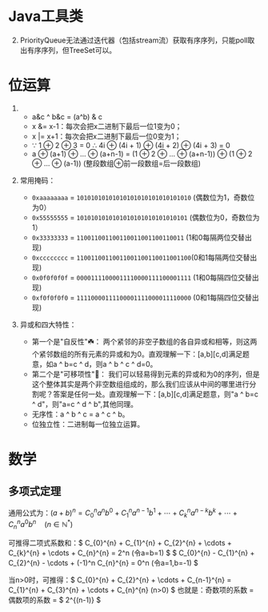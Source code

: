 # Java工具类

2. PriorityQueue无法通过迭代器（包括stream流）获取有序序列，只能poll取出有序序列，但TreeSet可以。

# 位运算

1. - a&c ^ b&c = (a^b) & c
   - x &= x-1：每次会把x二进制下最后一位1变为0；
   - x |= x+1：每次会把x二进制下最后一位0变为1；
   - ∵ 1 ⊕ 2 ⊕ 3 = 0 ∴ 4i ⊕ (4i + 1) ⊕ (4i + 2) ⊕ (4i + 3) = 0
   - a ⊕ (a+1) ⊕ ... ⊕ (a+n-1) = (1 ⊕ 2 ⊕ ... ⊕ (a+n-1)) ⊕ (1 ⊕ 2 ⊕ ... ⊕ (a-1)) (整段数组⊕前一段数组=后一段数组)
2. 常用掩码：

   - `0xaaaaaaaa` = `10101010101010101010101010101010` (偶数位为1，奇数位为0）
   - `0x55555555` = `1010101010101010101010101010101` (偶数位为0，奇数位为1）
   - `0x33333333` = `110011001100110011001100110011` (1和0每隔两位交替出现)
   - `0xcccccccc` = `11001100110011001100110011001100`(0和1每隔两位交替出现)
   - `0x0f0f0f0f` = `00001111000011110000111100001111` (1和0每隔四位交替出现)
   - `0xf0f0f0f0` = `11110000111100001111000011110000` (0和1每隔四位交替出现)
3. 异或和四大特性：

   - 第一个是"自反性"☘️： 两个紧邻的非空子数组的各自异或和相等，则这两个紧邻数组的所有元素的异或和为0。直观理解一下：[a,b][c,d]满足题意，如a ^ b=c ^ d，则a ^ b ^ c ^ d=0。
   - 第二个是"可移项性"🍄： 我们可以轻易得到元素的异或和为0的序列，但是这个整体其实是两个非空数组组成的，那么我们应该从中间的哪里进行分割呢？答案是任何一处。直观理解一下：[a,b][c,d]满足题意，则"a ^ b=c ^ d"，则"a=c ^ d ^ b",其他同理。
   - 无序性：a ^ b ^ c = a ^ c ^ b。
   - 位独立性：二进制每一位独立运算。

# 数学

## 多项式定理

通用公式为：$(a + b)^n = C_0^n a^n b^0 + C_1^n a^{n-1} b^1 + \cdots + C_k^n a^{n-k} b^k + \cdots + C_n^n a^0 b^n \quad (n \in \mathbb{N}^*)$

可推得二项式系数和：$ C_{0}^{n} + C_{1}^{n} + C_{2}^{n} + \cdots + C_{k}^{n} + \cdots + C_{n}^{n} = 2^n (令a=b=1) $
$ C_{0}^{n} - C_{1}^{n} + C_{2}^{n} - \cdots + (-1)^n C_{n}^{n} = 0^n (令a=1,b=-1) $

当n>0时，可推得：$ C_{0}^{n} + C_{2}^{n} + \cdots + C_{n-1}^{n} = C_{1}^{n} + C_{3}^{n} + \cdots + C_{n}^{n} (n>0) $
也就是：奇数项的系数 = 偶数项的系数 = $ 2^{(n-1)} $
